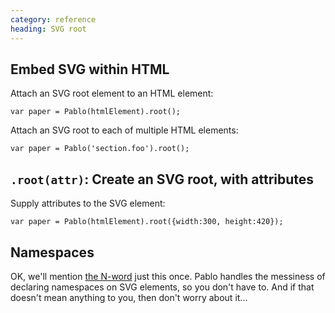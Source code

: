 ```yaml
--- 
category: reference
heading: SVG root
---
```



Embed SVG within HTML
-

Attach an SVG root element to an HTML element:

    var paper = Pablo(htmlElement).root();


Attach an SVG root to each of multiple HTML elements:

    var paper = Pablo('section.foo').root();


`.root(attr)`: Create an SVG root, with attributes
--

Supply attributes to the SVG element:
	
	var paper = Pablo(htmlElement).root({width:300, height:420});


Namespaces
----

OK, we'll mention [the N-word][#namespaces] just this once. Pablo handles the messiness of declaring namespaces on SVG elements, so you don't have to. And if that doesn't mean anything to you, then don't worry about it...

[#namespaces]: https://developer.mozilla.org/en-US/docs/SVG/Namespaces_Crash_Course